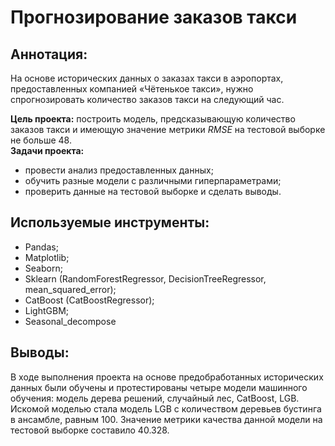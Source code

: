 # Прогнозирование заказов такси

## Аннотация:
На основе исторических данных о заказах такси в аэропортах, предоставленных компанией «Чётенькое такси», нужно спрогнозировать количество заказов такси на следующий час.

**Цель проекта:** построить модель, предсказывающую количество заказов такси и имеющую значение метрики *RMSE* на тестовой выборке не больше 48. \
**Задачи проекта:** 
- провести анализ предоставленных данных;
- обучить разные модели с различными гиперпараметрами;
- проверить данные на тестовой выборке и сделать выводы.

## Используемые инструменты:
- Pandas;
- Matplotlib;
- Seaborn;
- Sklearn (RandomForestRegressor, DecisionTreeRegressor, mean_squared_error);
- CatBoost (CatBoostRegressor);
- LightGBM;
- Seasonal_decompose

## Выводы:
В ходе выполнения проекта на основе предобработанных исторических данных были обучены и протестированы четыре модели машинного обучения: модель дерева решений, случайный лес, CatBoost, LGB. \
Искомой моделью стала модель LGB с количеством деревьев бустинга в ансамбле, равным 100. Значение метрики качества данной модели на тестовой выборке составило 40.328.
